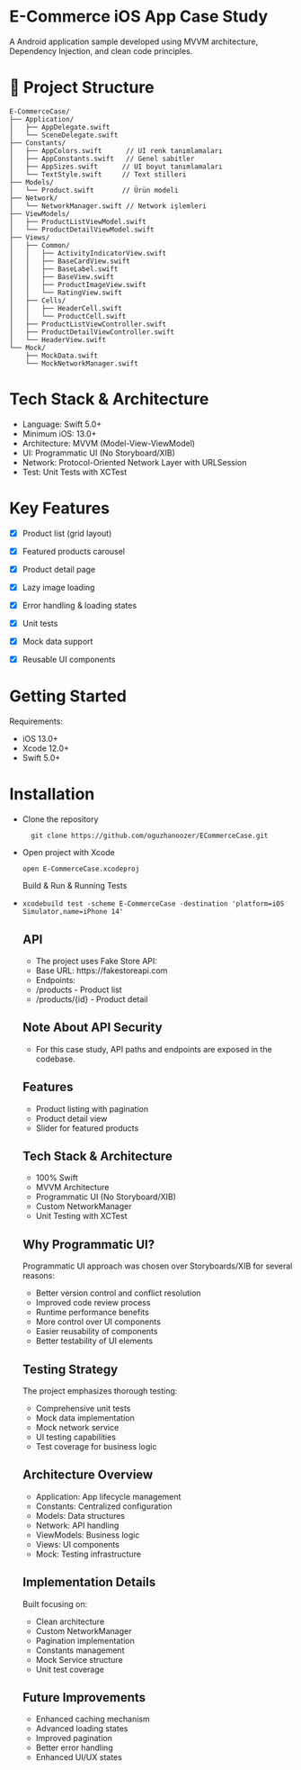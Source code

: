 # E-Commerce iOS App Case Study
A Android application sample developed using MVVM architecture, Dependency Injection, and clean code principles.


# 📁 Project Structure
```
E-CommerceCase/
├── Application/
│   ├── AppDelegate.swift
│   └── SceneDelegate.swift
├── Constants/
│   ├── AppColors.swift      // UI renk tanımlamaları
│   ├── AppConstants.swift   // Genel sabitler
│   ├── AppSizes.swift      // UI boyut tanımlamaları
│   └── TextStyle.swift     // Text stilleri
├── Models/
│   └── Product.swift       // Ürün modeli
├── Network/
│   └── NetworkManager.swift // Network işlemleri
├── ViewModels/
│   ├── ProductListViewModel.swift
│   └── ProductDetailViewModel.swift
├── Views/
│   ├── Common/
│   │   ├── ActivityIndicatorView.swift
│   │   ├── BaseCardView.swift
│   │   ├── BaseLabel.swift
│   │   ├── BaseView.swift
│   │   ├── ProductImageView.swift
│   │   └── RatingView.swift
│   ├── Cells/
│   │   ├── HeaderCell.swift
│   │   └── ProductCell.swift
│   ├── ProductListViewController.swift
│   ├── ProductDetailViewController.swift
│   └── HeaderView.swift
└── Mock/
    ├── MockData.swift
    └── MockNetworkManager.swift
```

# Tech Stack & Architecture
- Language: Swift 5.0+
- Minimum iOS: 13.0+
- Architecture: MVVM (Model-View-ViewModel)
- UI: Programmatic UI (No Storyboard/XIB)
- Network: Protocol-Oriented Network Layer with URLSession
- Test: Unit Tests with XCTest

# Key Features
- [x] Product list (grid layout)
- [x] Featured products carousel
- [x] Product detail page
- [x] Lazy image loading
- [x] Error handling & loading states
- [x] Unit tests
- [x] Mock data support
- [x] Reusable UI components


# Getting Started
Requirements:
- iOS 13.0+
- Xcode 12.0+
- Swift 5.0+

# Installation
<ul>
  <li>
  Clone the repository
  
  ```  
    git clone https://github.com/oguzhanoozer/ECommerceCase.git
  ```
  </li>

   <li> 
Open project with Xcode

```
open E-CommerceCase.xcodeproj
```
Build & Run & Running Tests
<li>

```
xcodebuild test -scheme E-CommerceCase -destination 'platform=iOS Simulator,name=iPhone 14'
```
</li>

## API
<ul>
<li>The project uses Fake Store API:</li>
<li>Base URL: https://fakestoreapi.com</li>
<li>Endpoints:</li>
<li>/products - Product list</li>
<li>/products/{id} - Product detail</li>
</ul>

## Note About API Security
- For this case study, API paths and endpoints are exposed in the codebase.

## Features
- Product listing with pagination
- Product detail view
- Slider for featured products

## Tech Stack & Architecture
- 100% Swift
- MVVM Architecture
- Programmatic UI (No Storyboard/XIB)
- Custom NetworkManager
- Unit Testing with XCTest

## Why Programmatic UI?
Programmatic UI approach was chosen over Storyboards/XIB for several reasons:
- Better version control and conflict resolution
- Improved code review process
- Runtime performance benefits
- More control over UI components
- Easier reusability of components
- Better testability of UI elements

## Testing Strategy
The project emphasizes thorough testing:
- Comprehensive unit tests
- Mock data implementation
- Mock network service
- UI testing capabilities
- Test coverage for business logic

## Architecture Overview
- Application: App lifecycle management
- Constants: Centralized configuration
- Models: Data structures
- Network: API handling
- ViewModels: Business logic
- Views: UI components
- Mock: Testing infrastructure

## Implementation Details
Built focusing on:
- Clean architecture
- Custom NetworkManager
- Pagination implementation
- Constants management
- Mock Service structure
- Unit test coverage

## Future Improvements
- Enhanced caching mechanism
- Advanced loading states
- Improved pagination
- Better error handling
- Enhanced UI/UX states 
